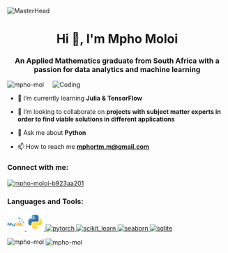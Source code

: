 ![MasterHead](https://media0.giphy.com/headers/dhunten/0DvIY8fAjBSg.gif)
<h1 align="center">Hi 👋, I'm Mpho Moloi</h1>
<h3 align="center">An Applied Mathematics graduate from South Africa with a passion for data analytics and machine learning</h3>
<img align="right" alt="Coding" width="400" src="https://cdna.artstation.com/p/assets/images/images/042/631/286/original/bryan-rodriguez-belchibia-1-rightspeed.gif?1635037562">

<p align="left"> <img src="https://komarev.com/ghpvc/?username=mpho-mol&label=Profile%20views&color=0e75b6&style=flat" alt="mpho-mol" /> </p>



- 🌱 I’m currently learning **Julia & TensorFlow**

- 👯 I’m looking to collaborate on **projects with subject matter experts in order to find viable solutions in different applications**

- 💬 Ask me about **Python**

- 📫 How to reach me **mphortm.m@gmail.com**

<h3 align="left">Connect with me:</h3>
<p align="left">
<a href="https://linkedin.com/in/mpho-moloi-b923aa201" target="blank"><img align="center" src="https://raw.githubusercontent.com/rahuldkjain/github-profile-readme-generator/master/src/images/icons/Social/linked-in-alt.svg" alt="mpho-moloi-b923aa201" height="30" width="40" /></a>
</p>

<h3 align="left">Languages and Tools:</h3>
<p align="left"> <a href="https://www.mysql.com/" target="_blank" rel="noreferrer"> <img src="https://raw.githubusercontent.com/devicons/devicon/master/icons/mysql/mysql-original-wordmark.svg" alt="mysql" width="40" height="40"/> </a> <a href="https://www.python.org" target="_blank" rel="noreferrer"> <img src="https://raw.githubusercontent.com/devicons/devicon/master/icons/python/python-original.svg" alt="python" width="40" height="40"/> </a> <a href="https://pytorch.org/" target="_blank" rel="noreferrer"> <img src="https://www.vectorlogo.zone/logos/pytorch/pytorch-icon.svg" alt="pytorch" width="40" height="40"/> </a> <a href="https://scikit-learn.org/" target="_blank" rel="noreferrer"> <img src="https://upload.wikimedia.org/wikipedia/commons/0/05/Scikit_learn_logo_small.svg" alt="scikit_learn" width="40" height="40"/> </a> <a href="https://seaborn.pydata.org/" target="_blank" rel="noreferrer"> <img src="https://seaborn.pydata.org/_images/logo-mark-lightbg.svg" alt="seaborn" width="40" height="40"/> </a> <a href="https://www.sqlite.org/" target="_blank" rel="noreferrer"> <img src="https://www.vectorlogo.zone/logos/sqlite/sqlite-icon.svg" alt="sqlite" width="40" height="40"/> </a> </p>

<p><img align="left" src="https://github-readme-stats.vercel.app/api/top-langs?username=mpho-mol&show_icons=true&locale=en&layout=compact" alt="mpho-mol" /></p>

<p>&nbsp;<img align="center" src="https://github-readme-stats.vercel.app/api?username=mpho-mol&show_icons=true&locale=en" alt="mpho-mol" /></p>

